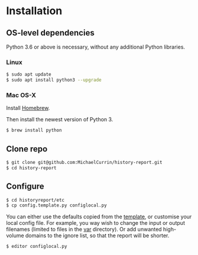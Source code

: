 # Installation


## OS-level dependencies


Python 3.6 or above is necessary, without any additional Python libraries. 


### Linux

```bash
$ sudo apt update
$ sudo apt install python3 --upgrade
```

### Mac OS-X

Install [Homebrew](https://brew.sh/).

Then install the newest version of Python 3.

```bash
$ brew install python
```


## Clone repo

```bash
$ git clone git@github.com:MichaelCurrin/history-report.git
$ cd history-report
```

## Configure

```bash
$ cd historyreport/etc
$ cp config.template.py configlocal.py
```

You can either use the defaults copied from the [template](/historyreport/etc/config.template.py), or customise your local config file. For example, you way wish to change the input or output filenames (limited to files in the [var](/historyreport/var) directory). Or add unwanted high-volume domains to the ignore list, so that the report will be shorter.

```bash
$ editor configlocal.py 
```
